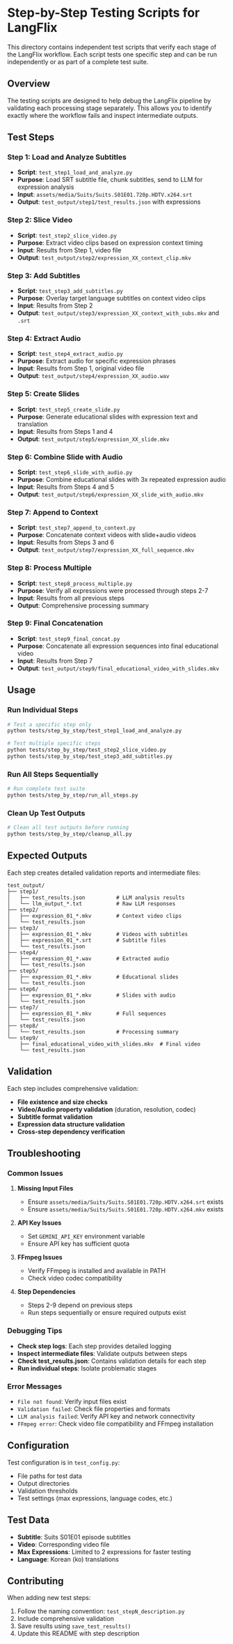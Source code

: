 # Step-by-Step Testing Scripts for LangFlix

This directory contains independent test scripts that verify each stage of the LangFlix workflow. Each script tests one specific step and can be run independently or as part of a complete test suite.

## Overview

The testing scripts are designed to help debug the LangFlix pipeline by validating each processing stage separately. This allows you to identify exactly where the workflow fails and inspect intermediate outputs.

## Test Steps

### Step 1: Load and Analyze Subtitles
- **Script**: `test_step1_load_and_analyze.py`
- **Purpose**: Load SRT subtitle file, chunk subtitles, send to LLM for expression analysis
- **Input**: `assets/media/Suits/Suits.S01E01.720p.HDTV.x264.srt`
- **Output**: `test_output/step1/test_results.json` with expressions

### Step 2: Slice Video
- **Script**: `test_step2_slice_video.py`
- **Purpose**: Extract video clips based on expression context timing
- **Input**: Results from Step 1, video file
- **Output**: `test_output/step2/expression_XX_context_clip.mkv`

### Step 3: Add Subtitles
- **Script**: `test_step3_add_subtitles.py`
- **Purpose**: Overlay target language subtitles on context video clips
- **Input**: Results from Step 2
- **Output**: `test_output/step3/expression_XX_context_with_subs.mkv` and `.srt`

### Step 4: Extract Audio
- **Script**: `test_step4_extract_audio.py`
- **Purpose**: Extract audio for specific expression phrases
- **Input**: Results from Step 1, original video file
- **Output**: `test_output/step4/expression_XX_audio.wav`

### Step 5: Create Slides
- **Script**: `test_step5_create_slide.py`
- **Purpose**: Generate educational slides with expression text and translation
- **Input**: Results from Steps 1 and 4
- **Output**: `test_output/step5/expression_XX_slide.mkv`

### Step 6: Combine Slide with Audio
- **Script**: `test_step6_slide_with_audio.py`
- **Purpose**: Combine educational slides with 3x repeated expression audio
- **Input**: Results from Steps 4 and 5
- **Output**: `test_output/step6/expression_XX_slide_with_audio.mkv`

### Step 7: Append to Context
- **Script**: `test_step7_append_to_context.py`
- **Purpose**: Concatenate context videos with slide+audio videos
- **Input**: Results from Steps 3 and 6
- **Output**: `test_output/step7/expression_XX_full_sequence.mkv`

### Step 8: Process Multiple
- **Script**: `test_step8_process_multiple.py`
- **Purpose**: Verify all expressions were processed through steps 2-7
- **Input**: Results from all previous steps
- **Output**: Comprehensive processing summary

### Step 9: Final Concatenation
- **Script**: `test_step9_final_concat.py`
- **Purpose**: Concatenate all expression sequences into final educational video
- **Input**: Results from Step 7
- **Output**: `test_output/step9/final_educational_video_with_slides.mkv`

## Usage

### Run Individual Steps

```bash
# Test a specific step only
python tests/step_by_step/test_step1_load_and_analyze.py

# Test multiple specific steps
python tests/step_by_step/test_step2_slice_video.py
python tests/step_by_step/test_step3_add_subtitles.py
```

### Run All Steps Sequentially

```bash
# Run complete test suite
python tests/step_by_step/run_all_steps.py
```

### Clean Up Test Outputs

```bash
# Clean all test outputs before running
python tests/step_by_step/cleanup_all.py
```

## Expected Outputs

Each step creates detailed validation reports and intermediate files:

```
test_output/
├── step1/
│   ├── test_results.json          # LLM analysis results
│   └── llm_output_*.txt           # Raw LLM responses
├── step2/
│   ├── expression_01_*.mkv        # Context video clips
│   └── test_results.json
├── step3/
│   ├── expression_01_*.mkv        # Videos with subtitles
│   ├── expression_01_*.srt        # Subtitle files
│   └── test_results.json
├── step4/
│   ├── expression_01_*.wav        # Extracted audio
│   └── test_results.json
├── step5/
│   ├── expression_01_*.mkv        # Educational slides
│   └── test_results.json
├── step6/
│   ├── expression_01_*.mkv        # Slides with audio
│   └── test_results.json
├── step7/
│   ├── expression_01_*.mkv        # Full sequences
│   └── test_results.json
├── step8/
│   └── test_results.json          # Processing summary
└── step9/
    ├── final_educational_video_with_slides.mkv  # Final video
    └── test_results.json
```

## Validation

Each step includes comprehensive validation:

- **File existence and size checks**
- **Video/Audio property validation** (duration, resolution, codec)
- **Subtitle format validation**
- **Expression data structure validation**
- **Cross-step dependency verification**

## Troubleshooting

### Common Issues

1. **Missing Input Files**
   - Ensure `assets/media/Suits/Suits.S01E01.720p.HDTV.x264.srt` exists
   - Ensure `assets/media/Suits/Suits.S01E01.720p.HDTV.x264.mkv` exists

2. **API Key Issues**
   - Set `GEMINI_API_KEY` environment variable
   - Ensure API key has sufficient quota

3. **FFmpeg Issues**
   - Verify FFmpeg is installed and available in PATH
   - Check video codec compatibility

4. **Step Dependencies**
   - Steps 2-9 depend on previous steps
   - Run steps sequentially or ensure required outputs exist

### Debugging Tips

- **Check step logs**: Each step provides detailed logging
- **Inspect intermediate files**: Validate outputs between steps
- **Check test_results.json**: Contains validation details for each step
- **Run individual steps**: Isolate problematic stages

### Error Messages

- `File not found`: Verify input files exist
- `Validation failed`: Check file properties and formats
- `LLM analysis failed`: Verify API key and network connectivity
- `FFmpeg error`: Check video file compatibility and FFmpeg installation

## Configuration

Test configuration is in `test_config.py`:
- File paths for test data
- Output directories
- Validation thresholds
- Test settings (max expressions, language codes, etc.)

## Test Data

- **Subtitle**: Suits S01E01 episode subtitles
- **Video**: Corresponding video file
- **Max Expressions**: Limited to 2 expressions for faster testing
- **Language**: Korean (ko) translations

## Contributing

When adding new test steps:
1. Follow the naming convention: `test_stepN_description.py`
2. Include comprehensive validation
3. Save results using `save_test_results()`
4. Update this README with step description
